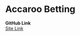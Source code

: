 # Accaroo Betting
**GitHub Link** <br>
<a href="https://sudiptasid.github.io/accaroo-betting/" target="_blank">Site Link</a>
